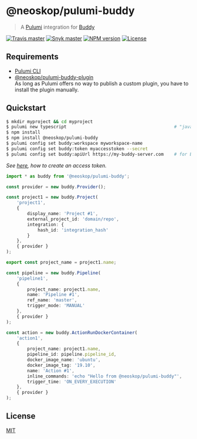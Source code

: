 # @neoskop/pulumi-buddy

> A [Pulumi](https://www.pulumi.com/) integration for [Buddy](https://buddy.works/)

[![Travis master](https://img.shields.io/travis/neoskop/pulumi-buddy/master.svg)](https://travis-ci.org/neoskop/pulumi-buddy)
[![Snyk master](https://snyk.io/test/github/neoskop/pulumi-buddy/master/badge.svg)](https://snyk.io/test/github/neoskop/pulumi-buddy/master)
[![NPM version](https://badge.fury.io/js/%40neoskop%2Fpulumi-buddy.svg)](https://npmjs.com/package/@neoskop/pulumi-buddy)
[![License](https://img.shields.io/npm/l/%40neoskop%2Fpulumi-buddy.svg)](https://github.com/neoskop/pulumi-buddy/blob/master/LICENSE)

## Requirements

-   [Pulumi CLI](https://www.pulumi.com/docs/get-started/install/)
-   [@neoskop/pulumi-buddy-plugin](https://www.npmjs.com/package/@neoskop/pulumi-buddy-plugin)  
    As long as Pulumi offers no way to publish a custom plugin, you have to install the plugin manually.

## Quickstart

```sh
$ mkdir myproject && cd myproject
$ pulumi new typescript                                         # "javascript" works as well
$ npm install
$ npm install @neoskop/pulumi-buddy
$ pulumi config set buddy:workspace myworkspace-name
$ pulumi config set buddy:token myaccesstoken --secret
$ pulumi config set buddy:apiUrl https://my-buddy-server.com    # for Buddy On-Premise
```

_See [here](https://buddy.works/docs/api/getting-started/oauth2/personal-access-token), how to create an access token._

```typescript
import * as buddy from '@neoskop/pulumi-buddy';

const provider = new buddy.Provider();

const project1 = new buddy.Project(
    'project1',
    {
        display_name: 'Project #1',
        external_project_id: 'domain/repo',
        integration: {
            hash_id: 'integration_hash'
        }
    },
    { provider }
);

export const project_name = project1.name;

const pipeline = new buddy.Pipeline(
    'pipeline1',
    {
        project_name: project1.name,
        name: 'Pipeline #1',
        ref_name: 'master',
        trigger_mode: 'MANUAL'
    },
    { provider }
);

const action = new buddy.ActionRunDockerContainer(
    'action1',
    {
        project_name: project1.name,
        pipeline_id: pipeline.pipeline_id,
        docker_image_name: 'ubuntu',
        docker_image_tag: '19.10',
        name: 'Action #1',
        inline_commands: 'echo "Hello from @neoskop/pulumi-buddy"',
        trigger_time: 'ON_EVERY_EXECUTION'
    },
    { provider }
);
```

## License

[MIT](./LICENSE)
